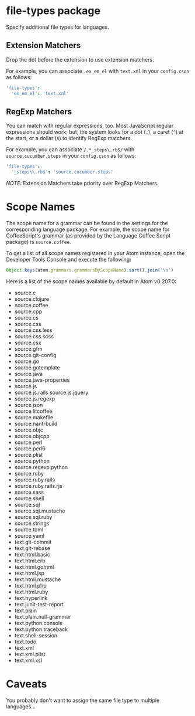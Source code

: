 # file-types package

Specify additional file types for languages.

## Extension Matchers

Drop the dot before the extension to use extension matchers.

For example, you can associate `.ex_em_el` with `text.xml` in your `config.cson`
as follows:

```cson
'file-types':
  'ex_em_el': 'text.xml'
```

## RegExp Matchers

You can match with regular expressions, too.  Most JavaScript regular
expressions should work; but, the system looks for a dot (`.`), a caret (`^`) at
the start, or a dollar (`$`) to identify RegExp matchers.

For example, you can associate `/.*_steps\.rb$/` with `source.cucumber.steps` in
your `config.cson` as follows:

```cson
'file-types':
  '_steps\\.rb$': 'source.cucumber.steps'
```

*NOTE:* Extension Matchers take priority over RegExp Matchers.

# Scope Names

The scope name for a grammar can be found in the settings for the corresponding
language package.  For example, the scope name for CoffeeScript's grammar (as
provided by the Language Coffee Script package) is `source.coffee`.

To get a list of all scope names registered in your Atom instance, open the
Developer Tools Console and execute the following:

```javascript
Object.keys(atom.grammars.grammarsByScopeName).sort().join('\n')
```

Here is a list of the scope names available by default in Atom v0.207.0:

 *  source.c
 *  source.clojure
 *  source.coffee
 *  source.cpp
 *  source.cs
 *  source.css
 *  source.css.less
 *  source.css.scss
 *  source.csx
 *  source.gfm
 *  source.git-config
 *  source.go
 *  source.gotemplate
 *  source.java
 *  source.java-properties
 *  source.js
 *  source.js.rails source.js.jquery
 *  source.js.regexp
 *  source.json
 *  source.litcoffee
 *  source.makefile
 *  source.nant-build
 *  source.objc
 *  source.objcpp
 *  source.perl
 *  source.perl6
 *  source.plist
 *  source.python
 *  source.regexp.python
 *  source.ruby
 *  source.ruby.rails
 *  source.ruby.rails.rjs
 *  source.sass
 *  source.shell
 *  source.sql
 *  source.sql.mustache
 *  source.sql.ruby
 *  source.strings
 *  source.toml
 *  source.yaml
 *  text.git-commit
 *  text.git-rebase
 *  text.html.basic
 *  text.html.erb
 *  text.html.gohtml
 *  text.html.jsp
 *  text.html.mustache
 *  text.html.php
 *  text.html.ruby
 *  text.hyperlink
 *  text.junit-test-report
 *  text.plain
 *  text.plain.null-grammar
 *  text.python.console
 *  text.python.traceback
 *  text.shell-session
 *  text.todo
 *  text.xml
 *  text.xml.plist
 *  text.xml.xsl

# Caveats

You probably don't want to assign the same file type to multiple languages...

